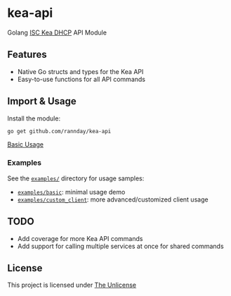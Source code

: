 # kea-api
Golang [ISC Kea DHCP](https://kea.readthedocs.io/en/latest/) API Module  
## Features
- Native Go structs and types for the Kea API
- Easy-to-use functions for all API commands
## Import & Usage
Install the module:  
```bash
go get github.com/rannday/kea-api
```
[Basic Usage](examples/basic/README.md)
### Examples
See the [`examples/`](./examples) directory for usage samples:
- [`examples/basic`](./examples/basic): minimal usage demo
- [`examples/custom_client`](./examples/custom_client): more advanced/customized client usage
## TODO
- Add coverage for more Kea API commands
- Add support for calling multiple services at once for shared commands
## License
This project is licensed under [The Unlicense](https://unlicense.org/)